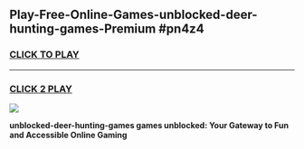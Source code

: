 
## Play-Free-Online-Games-unblocked-deer-hunting-games-Premium #pn4z4
<h3>
<a href="https://premium.freeplayer.one?title=unblocked-deer-hunting-games&ref=8M">CLICK TO PLAY</a></h3>
<hr>

<h3>
<a href="https://premium.freeplayer.one?title=unblocked-deer-hunting-games&ref=8M">CLICK 2 PLAY</a>
  
</h3>

<a href="https://premium.freeplayer.one?title=unblocked-deer-hunting-games&ref=8M"><img src="https://clearcache.store/games.png"></a>


**unblocked-deer-hunting-games games unblocked: Your Gateway to Fun and Accessible Online Gaming**
